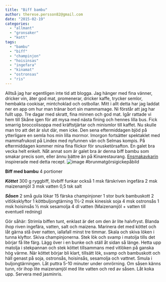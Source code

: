 ```yaml
---
title: "Biff bambu"
author: therese.persson82@gmail.com
date: "2015-02-19"
categories: 
  - "allmant"
  - "gronsaker"
  - "kott"
tags: 
  - "bambu"
  - "biff"
  - "champinjon"
  - "hoisinsas"
  - "ingefara"
  - "kinamat"
  - "ostronsas"
  - "ris"
---
```


Alltså jag har egentligen inte tid att blogga. Jag hänger med fina vänner, dricker vin, äter god mat, promenerar, dricker kaffe, trycker semlor, hembakta cookisar, mintchoklad och ostbollar. Mitt i allt detta har jag laddat ner en app om hur man tränar bort sin mammamage. Ni förstår att jag har fullt upp. Tre dagar med skratt, fina minnen och god mat. Igår rattade vi hem till Skåne igen för att mysa med nästa fining och hennes lilla bus. Fick smarrig broccolisoppa med kräftstjärtar och minismlor till kaffet. Nu skulle man tro att det är slut där, men icke. Den sena eftermiddagen bjöd på ytterligare en semla hos min lilla mormor. Imorgon fortsätter spektaklet med mammafrukost på Lindex med nyfunnen vän och Selmas kompis. På eftermiddagen kommer mina fina flickor för snusketörsafton. En galet bra vecka helt enkelt. Nåt annat som är galet bra är denna biff bambu som smakar precis som, eller ännu bättre än på Kinarestaurang. [Ensmakavkarin](https://ensmakavkarin.wordpress.com) inspirerade med detta recept. 
![image](/static/img/image13-1024x1024.jpg)
#brunmatgörsigickepåbild

**Biff med bambu** 4 portioner

**_Köttet_** 300 g ryggbiff, lövbiff funkar också 1 msk färskriven ingefära 2 msk maizenamjöl 3 msk vatten 0,5 tsk salt

**_Såsen_** 2 små gula lökar 15 färska champinjoner 1 stor burk bambuskott 2 vitlöksklyftor 1 köttbuljongtärning 1½-2 msk kinesisk soja 4 msk ostronsås 1 msk hoisinsås ½ msk sesamolja 4 dl vatten (Maizenamjöl + vatten till eventuell redning)

Gör såhär: Strimla biffen tunt, enklast är det om den är lite halvfryst. Blanda ihop riven ingefära, vatten, salt och maizena. Marinera det med köttet och låt gärna stå över natten, iallafall minst tre timmar. Skala och skiva löken i tunna klyftor. Skiva champinjonerna. Stek lök och svamp i matolja tills det börjar få lite färg. Lägg över i en bunke och ställ åt sidan så länge. Hetta upp matolja i stekpannan och stek köttet tillsammans med vitlöken på ganska hög värme. När köttet börjar bli klart, tillsätt lök, svamp och bambuskott och häll genast på soja, ostronsås, hoisinsås, sesamolja och vattnet. Smula i buljongtärningen. Låt puttra 5-10 minuter under omrörning. Om såsen känns tunn, rör ihop lite maizenamjöl med lite vatten och red av såsen. Låt koka upp. Servera med jasminris.
